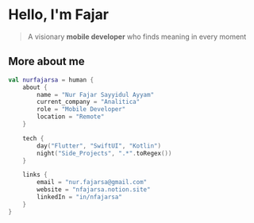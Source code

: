 # Hello, I'm Fajar
> A visionary **mobile developer** who finds meaning in every moment

## More about me
```kotlin
val nurfajarsa = human {
    about {
        name = "Nur Fajar Sayyidul Ayyam"
        current_company = "Analitica"
        role = "Mobile Developer"
        location = "Remote"
    }

    tech {
        day("Flutter", "SwiftUI", "Kotlin")
        night("Side_Projects", ".*".toRegex())
    }

    links {
        email = "nur.fajarsa@gmail.com"
        website = "nfajarsa.notion.site"
        linkedIn = "in/nfajarsa"
    }
}
```


